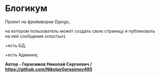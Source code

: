 
# Блогикум
Проект на фреймворке Django,


на котором пользователь может создать свою страницу и публиковать на ней сообщения («посты»). 


+есть БД;

+есть Админка;


__Автор - Герасимов Николай Сергеевич / https://github.com/NikolayGerasimov495__